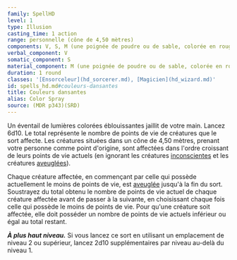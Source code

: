 ```yaml
---
family: SpellHD
level: 1
type: Illusion
casting_time: 1 action
range: personnelle (cône de 4,50 mètres)
components: V, S, M (une poignée de poudre ou de sable, colorée en rouge, jaune et bleu)
verbal_component: V
somatic_component: S
material_component: M (une poignée de poudre ou de sable, colorée en rouge, jaune et bleu)
duration: 1 round
classes: '[Ensorceleur](hd_sorcerer.md), [Magicien](hd_wizard.md)'
id: spells_hd.md#couleurs-dansantes
title: Couleurs dansantes
alias: Color Spray
source: (MDR p343)(SRD)
---
```


Un éventail de lumières colorées éblouissantes jaillit de votre main. Lancez 6d10. Le total représente le nombre de points de vie de créatures que le sort affecte. Les créatures situées dans un cône de 4,50 mètres, prenant votre personne comme point d'origine, sont affectées dans l'ordre croissant de leurs points de vie actuels (en ignorant les créatures [inconscientes](hd_conditions_inconscient.md) et les créatures [aveuglées](hd_conditions_aveugle.md)).

Chaque créature affectée, en commençant par celle qui possède actuellement le moins de points de vie, est [aveuglée](hd_conditions_aveugle.md) jusqu'à la fin du sort. Soustrayez du total obtenu le nombre de points de vie actuel de chaque créature affectée avant de passer à la suivante, en choisissant chaque fois celle qui possède le moins de points de vie. Pour qu'une créature soit affectée, elle doit posséder un nombre de points de vie actuels inférieur ou égal au total restant.

**_À plus haut niveau._** Si vous lancez ce sort en utilisant un emplacement de niveau 2 ou supérieur, lancez 2d10 supplémentaires par niveau au-delà du niveau 1.

